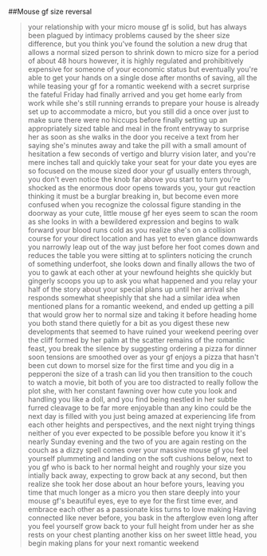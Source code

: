 ##Mouse gf size reversal

>your relationship with your micro mouse gf is solid, but has always been plagued by intimacy problems caused by the sheer size difference, but you think you've found the solution
>a new drug that allows a normal sized person to shrink down to micro size for a period of about 48 hours
>however, it is highly regulated and prohibitively expensive for someone of your economic status
>but eventually you're able to get your hands on a single dose after months of saving, all the while teasing your gf for a romantic weekend with a secret surprise
>the fateful Friday had finally arrived and you get home early from work while she's still running errands to prepare
>your house is already set up to accommodate a micro, but you still did a once over just to make sure there were no hiccups before finally setting up an appropriately sized table and meal in the front entryway to surprise her as soon as she walks in the door
>you receive a text from her saying she's minutes away and take the pill with a small amount of hesitation
>a few seconds of vertigo and blurry vision later, and you're mere inches tall and quickly take your seat for your date
>you eyes are so focused on the mouse sized door your gf usually enters through, you don't even notice the knob far above you start to turn
>you're shocked as the enormous door opens towards you, your gut reaction thinking it must be a burglar breaking in, but become even more confused when you recognize the colossal figure standing in the doorway as your cute, little mouse gf
>her eyes seem to scan the room as she looks in with a bewildered expression and begins to walk forward
>your blood runs cold as you realize she's on a collision course for your direct location and has yet to even glance downwards
>you narrowly leap out of the way just before her foot comes down and reduces the table you were sitting at to splinters
>noticing the crunch of something underfoot, she looks down and finally allows the two of you to gawk at each other at your newfound heights
>she quickly but gingerly scoops you up to ask you what happened and you relay your half of the story about your special plans up until her arrival
>she responds somewhat sheepishly that she had a similar idea when mentioned plans for a romantic weekend, and ended up getting a pill that would grow her to normal size and taking it before heading home
>you both stand there quietly for a bit as you digest these new developments that seemed to have ruined your weekend
>peering over the cliff formed by her palm at the scatter remains of the romantic feast, you break the silence by suggesting ordering a pizza for dinner
>soon tensions are smoothed over as your gf enjoys a pizza that hasn't been cut down to morsel size for the first time and you dig in a pepperoni the size of a trash can lid
>you then transition to the couch to watch a movie, bit both of you are too distracted to really follow the plot
>she, with her constant fawning over how cute you look and handling you like a doll, and you find being nestled in her subtle furred cleavage to be far more enjoyable than any kino could be
>the next day is filled with you just being amazed at experiencing life from each other heights and perspectives, and the next night trying things neither of you ever expected to be possible
>before you know it it's nearly Sunday evening and the two of you are again resting on the couch as a dizzy spell comes over your massive mouse gf
>you feel yourself plummeting and landing on the soft cushions below, next to you gf who is back to her normal height and roughly your size
>you intially back away, expecting to grow back at any second, but then realize she took her dose about an hour before yours, leaving you time that much longer as a micro
>you then stare deeply into your mouse gf's beautiful eyes, eye to eye for the first time ever, and embrace each other as a passionate kiss turns to love making
>Having connected like never before, you bask in the afterglow even long after you feel yourself grow back to your full height from under her as she rests on your chest
>planting another kiss on her sweet little head, you begin making plans for your next romantic weekend
